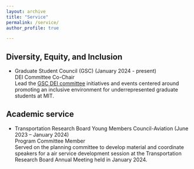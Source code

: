 ```yaml
---
layout: archive
title: "Service"
permalink: /service/
author_profile: true

---
```


## Diversity, Equity, and Inclusion

- Graduate Student Council (GSC) (January 2024 - present) \
DEI Committee Co-Chair \
Lead the [GSC DEI committee](https://gsc.mit.edu/about/committees/dei/ "GSC DEI committee") initiatives and events centered around promoting an inclusive environment for underrepresented graduate students at MIT. 

## Academic service

- Transportation Research Board Young Members Council-Aviation (June 2023 – January 2024) \
Program Committee Member \
Served on the planning committee to develop material and coordinate speakers for a air service development session at the Transportation Research Board Annual Meeting held in January 2024. 

